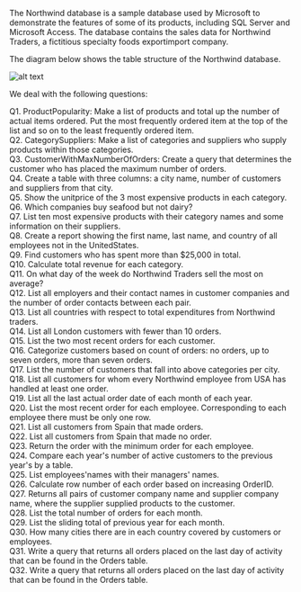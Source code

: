 The Northwind database is a sample database used by Microsoft to demonstrate the
features of some of its products, including SQL Server and Microsoft Access. The database
contains the sales data for Northwind Traders, a fictitious specialty foods exportimport
company. 

The diagram below shows the table structure of the Northwind database.

![alt text](https://raw.githubusercontent.com/jpwhite3/northwind-SQLite3/master/Northwind_ERD.png
)

We deal with the following questions:

Q1. ProductPopularity: Make a list of products and total up the number of actual
items ordered. Put the most frequently ordered item at the top of the list and so on
to the least frequently ordered item.\
Q2. CategorySuppliers: Make a list of categories and suppliers who supply products
within those categories.\
Q3. CustomerWithMaxNumberOfOrders: Create a query that determines the customer
who has placed the maximum number of orders.\
Q4. Create a table with three columns: a city name, number of customers and suppliers   from that city.\
Q5. Show the unitprice of the 3 most expensive products in each category.\
Q6. Which companies buy seafood but not dairy?\
Q7. List ten most expensive products with their category names and some information on their suppliers.\
Q8. Create a report showing the first name, last name, and country of all employees not in the UnitedStates.\
Q9. Find customers who has spent more than $25,000 in total.\
Q10. Calculate total revenue for each category. \
Q11. On what day of the week do Northwind Traders  sell the most on average?  \
Q12. List all employers and their contact names in customer companies and the number of order contacts between each pair.\
Q13. List all countries with respect to total expenditures from Northwind traders.\
Q14. List all London customers with fewer than 10 orders.\
Q15. List the two most recent orders for each customer.\
Q16. Categorize customers based on count of orders: no orders, up to seven orders, more than seven orders.\
Q17. List the number of customers that fall into  above categories per city.\
Q18. List all customers  for whom every Northwind employee  from USA has handled  at least one order.\
Q19. List all the last actual order date of each  month of each year.\
Q20. List the most recent order for each employee. Corresponding to each employee there must be only one row.\
Q21. List  all customers  from Spain that made orders.\
Q22. List  all customers  from Spain that made no order.\
Q23. Return the order with the minimum order for each employee.\
Q24. Compare each year's number of active customers to the previous year's by a table.\
Q25. List employees'names with their managers' names.\
Q26. Calculate row number of each order based on increasing OrderID.\
Q27. Returns all pairs of customer company name and supplier company name, where  the supplier supplied products to the customer.\
Q28. List the total number of orders for each month.\
Q29. List the sliding total of previous year for each month.\
Q30. How many cities there are in each country covered by customers or employees.\
Q31. Write a query that returns all orders placed on the last day of activity that can be found in the
Orders table.\
Q32. Write a query that returns all orders placed on the last day of activity that can be found in the
Orders table.

